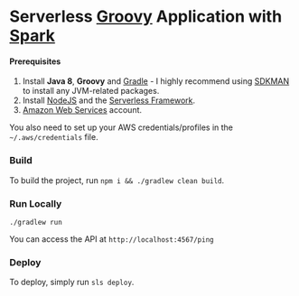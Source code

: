 # Serverless [Groovy](https://groovy-lang.org/) Application with [Spark](http://sparkjava.com/)

#### Prerequisites

1) Install **Java 8**, **Groovy** and [Gradle](https://gradle.org/) - I highly recommend using [SDKMAN](http://sdkman.io/) to install any JVM-related packages.
2) Install [NodeJS](https://nodejs.org/en/) and the [Serverless Framework](https://serverless.com/framework/docs/getting-started/).
3) [Amazon Web Services](https://aws.amazon.com/) account.

You also need to set up your AWS credentials/profiles in the `~/.aws/credentials` file.

### Build

To build the project, run `npm i && ./gradlew clean build`. 

### Run Locally

```
./gradlew run
```

You can access the API at `http://localhost:4567/ping`

### Deploy

To deploy, simply run `sls deploy`.
